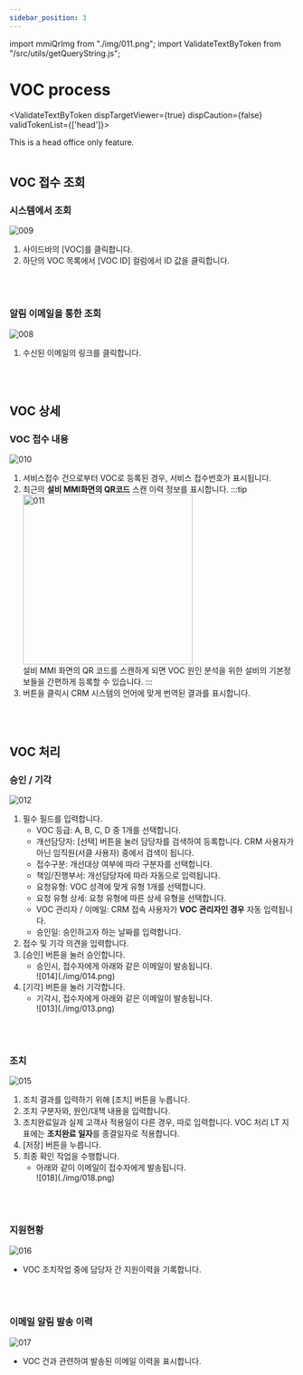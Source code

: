 ```yaml
---
sidebar_position: 3
---
```


import mmiQrImg from "./img/011.png";
import ValidateTextByToken from "/src/utils/getQueryString.js";

# VOC process

<ValidateTextByToken dispTargetViewer={true} dispCaution={false} validTokenList={['head']}>

This is a head office only feature.
<br/>
<br/>

## VOC 접수 조회

### 시스템에서 조회
![009](./img/009.png)
1. 사이드바의 [VOC]를 클릭합니다.
2. 하단의 VOC 목록에서 [VOC ID] 컬럼에서 ID 값을 클릭합니다.
<br/>
<br/>

### 알림 이메일을 통한 조회

![008](./img/008.png)
1. 수신된 이메일의 링크를 클릭합니다.
<br/>
<br/>

## VOC 상세
### VOC 접수 내용

![010](./img/010.png)
1. 서비스접수 건으로부터 VOC로 등록된 경우, 서비스 접수번호가 표시됩니다.
1. 최근의 **설비 MMI화면의 QR코드** 스캔 이력 정보를 표시합니다. 
    :::tip
        <div><img src={mmiQrImg} width="300px" alt="011" /></div>
        설비 MMI 화면의 QR 코드를 스캔하게 되면 VOC 원인 분석을 위한 설비의 기본정보들을 간편하게 등록할 수 있습니다.
    :::
1. 버튼을 클릭시 CRM 시스템의 언어에 맞게 번역된 결과를 표시합니다.
<br/>
<br/>

## VOC 처리
### 승인 / 기각

![012](./img/012.png) 
1. 필수 필드를 입력합니다.
    - VOC 등급: A, B, C, D 중 1개를 선택합니다.
    - 개선담당자: [선택] 버튼을 눌러 담당자를 검색하여 등록합니다. CRM 사용자가 아닌 임직원(서클 사용자) 중에서 검색이 됩니다.
    - 접수구분: 개선대상 여부에 따라 구분자를 선택합니다.
    - 책임/진행부서: 개선담당자에 따라 자동으로 입력됩니다.
    - 요청유형: VOC 성격에 맞게 유형 1개를 선택합니다.
    - 요청 유형 상세: 요청 유형에 따른 상세 유형을 선택합니다.
    - VOC 관리자 / 이메일: CRM 접속 사용자가 **VOC 관리자인 경우** 자동 입력됩니다.
    - 승인일: 승인하고자 하는 날짜를 입력합니다.
1. 접수 및 기각 의견을 입력합니다.
1. [승인] 버튼을 눌러 승인합니다.
    - 승인시, 접수자에게 아래와 같은 이메일이 발송됩니다.
        <div>![014](./img/014.png)</div>
1. [기각] 버튼을 눌러 기각합니다.
    - 기각시, 접수자에게 아래와 같은 이메일이 발송됩니다.
        <div>![013](./img/013.png)</div>
<br/>
<br/>

### 조치
![015](./img/015.png) 
1. 조치 결과를 입력하기 위해 [조치] 버튼을 누릅니다.
1. 조치 구분자와, 원인/대책 내용을 입력합니다.
1. 조치완료일과 실제 고객사 적용일이 다른 경우, 따로 입력합니다. VOC 처리 LT 지표에는 **조치완료 일자**를 종결일자로 적용합니다.
1. [저장] 버튼을 누릅니다.
1. 최종 확인 작업을 수행합니다.
    - 아래와 같이 이메일이 접수자에게 발송됩니다.
        <div>![018](./img/018.png) </div>
<br/>
<br/>

### 지원현황
![016](./img/016.png) 
- VOC 조치작업 중에 담당자 간 지원이력을 기록합니다.
<br/>
<br/>

### 이메일 알림 발송 이력
![017](./img/017.png) 
- VOC 건과 관련하여 발송된 이메일 이력을 표시합니다.

</ValidateTextByToken>